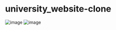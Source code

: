 # university_website-clone
![image](https://user-images.githubusercontent.com/114800813/236637458-1df2b995-a970-4381-8eeb-4e814de08d88.png)
![image](https://user-images.githubusercontent.com/114800813/236637484-c9753687-771b-4a58-bf77-a31977cf454e.png)



